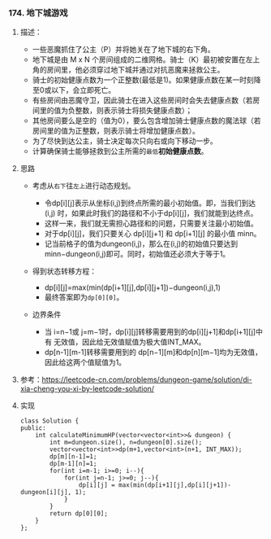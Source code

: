 

### 174. 地下城游戏
1. 描述：
    - 一些恶魔抓住了公主（P）并将她关在了地下城的右下角。
    - 地下城是由 M x N 个房间组成的二维网格。骑士（K）最初被安置在左上角的房间里，他必须穿过地下城并通过对抗恶魔来拯救公主。
    - 骑士的初始健康点数为一个正整数(最低是1)。如果健康点数在某一时刻降至0或以下，会立即死亡。
    - 有些房间由恶魔守卫，因此骑士在进入这些房间时会失去健康点数（若房间里的值为负整数，则表示骑士将损失健康点数）；
    - 其他房间要么是空的（值为0），要么包含增加骑士健康点数的魔法球（若房间里的值为正整数，则表示骑士将增加健康点数）。
    - 为了尽快到达公主，骑士决定每次只向右或向下移动一步。
    - 计算确保骑士能够拯救到公主所需的`最低`**初始健康点数**。
2. 思路
    - 考虑从`右下`往`左上`进行动态规划。
        * 令dp[i][j]表示从坐标(i,j)到终点所需的最小初始值。即，当我们到达(i,j) 时，如果此时我们的路径和不小于dp[i][j]，我们就能到达终点。
        * 这样一来，我们就无需担心路径和的问题，只需要关注最小初始值。
        * 对于dp[i][j]，我们只要关心 dp[i][j+1] 和 dp[i+1][j] 的最小值 minn。
        * 记当前格子的值为dungeon(i,j)，那么在(i,j)的初始值只要达到minn−dungeon(i,j)即可。同时，初始值还必须大于等于1。
    
    - 得到状态转移方程：    
        * dp[i][j]=max(min(dp[i+1][j],dp[i][j+1])−dungeon(i,j),1)
        * 最终答案即为`dp[0][0]`。

    - 边界条件
        * 当 i=n−1或 j=m−1时，dp[i][j]转移需要用到的dp[i][j+1]和dp[i+1][j]中有 无效值，因此给无效值赋值为极大值INT_MAX。
        * dp[n-1][m-1]转移需要用到的 dp[n−1][m]和dp[n][m−1]均为无效值，因此给这两个值赋值为1。

3. 参考：https://leetcode-cn.com/problems/dungeon-game/solution/di-xia-cheng-you-xi-by-leetcode-solution/

4. 实现
    ```
    class Solution {
    public:
        int calculateMinimumHP(vector<vector<int>>& dungeon) {
            int m=dungeon.size(), n=dungeon[0].size();
            vector<vector<int>>dp(m+1,vector<int>(n+1, INT_MAX));
            dp[m][n-1]=1;
            dp[m-1][n]=1;
            for(int i=m-1; i>=0; i--){
                for(int j=n-1; j>=0; j--){
                    dp[i][j] = max(min(dp[i+1][j],dp[i][j+1])-dungeon[i][j], 1);
                }
            }
            return dp[0][0];
        }
    };
    ```